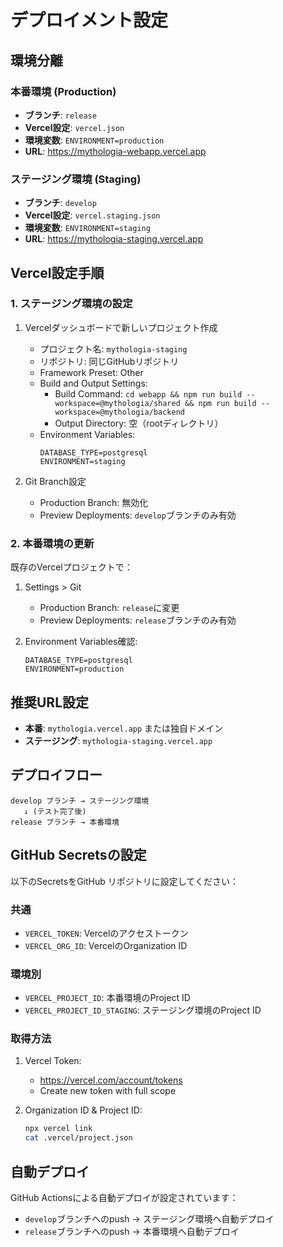# デプロイメント設定

## 環境分離

### 本番環境 (Production)
- **ブランチ**: `release`
- **Vercel設定**: `vercel.json`
- **環境変数**: `ENVIRONMENT=production`
- **URL**: https://mythologia-webapp.vercel.app

### ステージング環境 (Staging)
- **ブランチ**: `develop`
- **Vercel設定**: `vercel.staging.json`
- **環境変数**: `ENVIRONMENT=staging`
- **URL**: https://mythologia-staging.vercel.app

## Vercel設定手順

### 1. ステージング環境の設定

1. Vercelダッシュボードで新しいプロジェクト作成
   - プロジェクト名: `mythologia-staging`
   - リポジトリ: 同じGitHubリポジトリ
   - Framework Preset: Other
   - Build and Output Settings:
     - Build Command: `cd webapp && npm run build --workspace=@mythologia/shared && npm run build --workspace=@mythologia/backend`
     - Output Directory: 空（rootディレクトリ）
   - Environment Variables:
     ```
     DATABASE_TYPE=postgresql
     ENVIRONMENT=staging
     ```

2. Git Branch設定
   - Production Branch: 無効化
   - Preview Deployments: `develop`ブランチのみ有効

### 2. 本番環境の更新

既存のVercelプロジェクトで：

1. Settings > Git
   - Production Branch: `release`に変更
   - Preview Deployments: `release`ブランチのみ有効

2. Environment Variables確認:
   ```
   DATABASE_TYPE=postgresql
   ENVIRONMENT=production
   ```

## 推奨URL設定

- **本番**: `mythologia.vercel.app` または独自ドメイン
- **ステージング**: `mythologia-staging.vercel.app`

## デプロイフロー

```
develop ブランチ → ステージング環境
   ↓ (テスト完了後)
release ブランチ → 本番環境
```

## GitHub Secretsの設定

以下のSecretsをGitHub リポジトリに設定してください：

### 共通
- `VERCEL_TOKEN`: Vercelのアクセストークン
- `VERCEL_ORG_ID`: VercelのOrganization ID

### 環境別
- `VERCEL_PROJECT_ID`: 本番環境のProject ID
- `VERCEL_PROJECT_ID_STAGING`: ステージング環境のProject ID

### 取得方法

1. Vercel Token:
   - https://vercel.com/account/tokens
   - Create new token with full scope

2. Organization ID & Project ID:
   ```bash
   npx vercel link
   cat .vercel/project.json
   ```

## 自動デプロイ

GitHub Actionsによる自動デプロイが設定されています：

- `develop`ブランチへのpush → ステージング環境へ自動デプロイ
- `release`ブランチへのpush → 本番環境へ自動デプロイ
